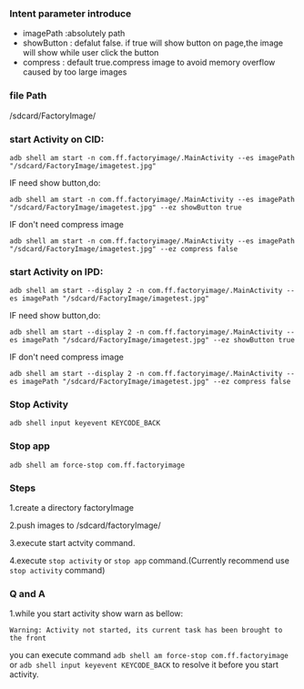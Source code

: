 ### Intent parameter introduce
- imagePath :absolutely path
- showButton : defalut false. if true will show button on page,the image will show while user click the button
- compress : default true.compress image to avoid memory overflow caused by too large images

### file Path
/sdcard/FactoryImage/

### start Activity on CID:
```
adb shell am start -n com.ff.factoryimage/.MainActivity --es imagePath "/sdcard/FactoryImage/imagetest.jpg"
```
IF need show button,do:
```
adb shell am start -n com.ff.factoryimage/.MainActivity --es imagePath "/sdcard/FactoryImage/imagetest.jpg" --ez showButton true
```
IF don't need compress image
```
adb shell am start -n com.ff.factoryimage/.MainActivity --es imagePath "/sdcard/FactoryImage/imagetest.jpg" --ez compress false
```
### start Activity on IPD:

```
adb shell am start --display 2 -n com.ff.factoryimage/.MainActivity --es imagePath "/sdcard/FactoryImage/imagetest.jpg"
```
IF need show button,do:
```
adb shell am start --display 2 -n com.ff.factoryimage/.MainActivity --es imagePath "/sdcard/FactoryImage/imagetest.jpg" --ez showButton true
```
IF don't need compress image
```
adb shell am start --display 2 -n com.ff.factoryimage/.MainActivity --es imagePath "/sdcard/FactoryImage/imagetest.jpg" --ez compress false
```

### Stop Activity
```
adb shell input keyevent KEYCODE_BACK
```

### Stop app
```
adb shell am force-stop com.ff.factoryimage
```

### Steps
1.create a directory factoryImage 

2.push images to /sdcard/factoryImage/ 

3.execute start actvity command. 

4.execute `stop activity` or `stop app` command.(Currently recommend use `stop activity` command)


### Q and A
1.while you start activity show warn as bellow:
```
Warning: Activity not started, its current task has been brought to the front
```
you can execute command `adb shell am force-stop com.ff.factoryimage` or `adb shell input keyevent KEYCODE_BACK` to resolve it before you start activity.
